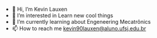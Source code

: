 - 👋 Hi, I’m Kevin Lauxen
- 👀 I’m interested in Learn new cool things
- 🌱 I’m currently learning about Engeneering Mecatrônics
- 📫 How to reach me kevin90lauxen@aluno.ufsj.edu.br

<!---
KevinLauxenNogueira/KevinLauxenNogueira is a ✨ special ✨ repository because its `README.md` (this file) appears on your GitHub profile.
You can click the Preview link to take a look at your changes.
--->

